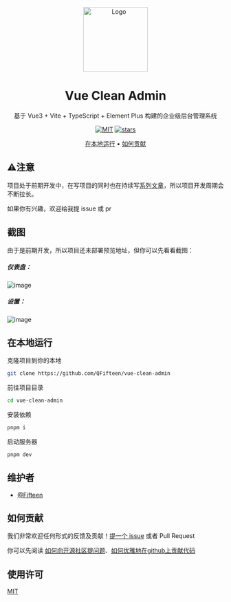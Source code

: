 <div align="center">
<a href="https://github.com/QFifteen/vue-clean-admin">
 <img src="https://github.com/user-attachments/assets/1553457d-43e4-4e31-9282-b719cb1158f6" alt="Logo" width="150" height="150" />
</a>
<h1> Vue Clean Admin </h1>

基于 Vue3 + Vite + TypeScript + Element Plus 构建的企业级后台管理系统

<a href="https://github.com/QFifteen/vue-clean-admin/blob/main/LICENSE"><img alt="MIT" src="https://img.shields.io/badge/License-MIT-blue.svg?style=flat-square"/></a>
<a href="https://github.com/Qfifteen/vue-clean-admin/stargazers"><img alt="stars" src="https://img.shields.io/github/stars/Qfifteen/vue-clean-admin"/></a>

[在本地运行](#在本地运行) ▪
[如何贡献](#如何贡献)

</div>

## ⚠️注意

项目处于前期开发中，在写项目的同时也在持续写[系列文章](https://github.com/QFifteen/Blog?tab=readme-ov-file#%E9%80%9A%E4%BF%97%E6%98%93%E6%87%82%E7%9A%84%E4%B8%AD%E5%90%8E%E5%8F%B0%E7%B3%BB%E7%BB%9F%E5%BB%BA%E8%AE%BE%E6%8C%87%E5%8D%97%E4%B8%93%E6%A0%8F)，所以项目开发周期会不断拉长。

如果你有兴趣，欢迎给我提 issue 或 pr

## 截图

由于是前期开发，所以项目还未部署预览地址，但你可以先看看截图：

##### 仪表盘：

![image](https://github.com/user-attachments/assets/c742f8d8-e327-43d1-8fe9-347bbb2b977e)

##### 设置：

![image](https://github.com/user-attachments/assets/c973a0fd-85e8-42bd-b0a2-62fde04796b6)

## 在本地运行

克隆项目到你的本地

```bash
git clone https://github.com/QFifteen/vue-clean-admin
```

前往项目目录

```bash
cd vue-clean-admin
```

安装依赖

```bash
pnpm i
```

启动服务器

```bash
pnpm dev
```

## 维护者

- [@Fifteen](https://github.com/QFifteen)

## 如何贡献

我们非常欢迎任何形式的反馈及贡献！[提一个 issue](https://github.com/QFifteen/vue-clean-admin/issues/new) 或者 Pull Request

你可以先阅读 [如何向开源社区提问题](https://github.com/seajs/seajs/issues/545)、[如何优雅地在github上贡献代码](https://segmentfault.com/a/1190000000736629)

## 使用许可

[MIT](https://github.com/QFifteen/vue-clean-admin/blob/main/LICENSE)
